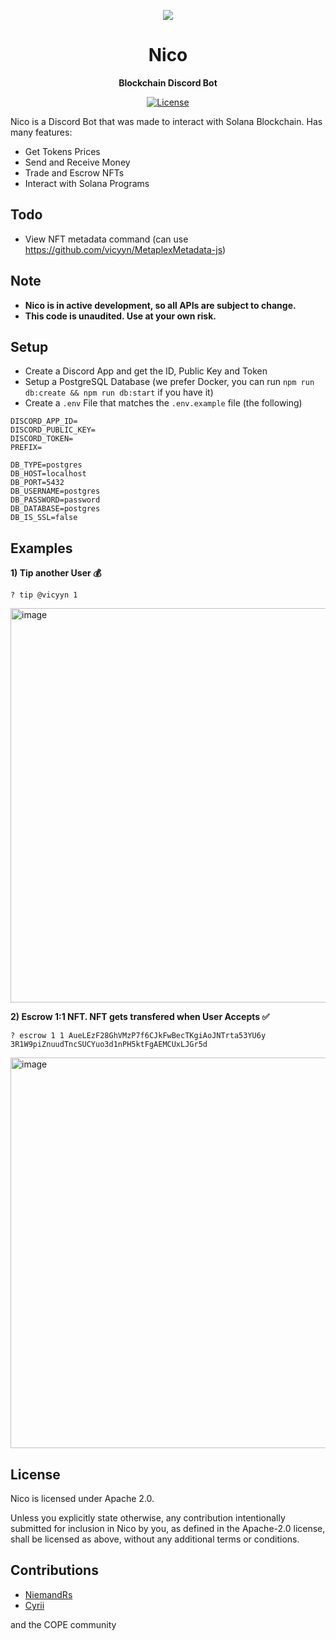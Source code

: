 <p align="center">
  <img src=https://user-images.githubusercontent.com/55297234/159432446-03bd1ad2-9ecf-4ef7-aa1b-4b57f610b365.gif>
</p>

<h1 align="center">Nico</h1>
<p align="center"><strong>Blockchain Discord Bot</strong></p>

<div align="center">
  
  <a href="https://opensource.org/licenses/Apache-2.0">![License](https://img.shields.io/badge/License-Apache_2.0-blue.svg)</a>  
  
</div>

Nico is a Discord Bot that was made to interact with Solana Blockchain. Has many features:
- Get Tokens Prices
- Send and Receive Money
- Trade and Escrow NFTs
- Interact with Solana Programs

## Todo
- View NFT metadata command (can use https://github.com/vicyyn/MetaplexMetadata-js)

## Note
- **Nico is in active development, so all APIs are subject to change.**
- **This code is unaudited. Use at your own risk.**

## Setup
- Create a Discord App and get the ID, Public Key and Token
- Setup a PostgreSQL Database (we prefer Docker, you can run `npm run db:create && npm run db:start` if you have it)
- Create a `.env` File that matches the `.env.example` file (the following)

```
DISCORD_APP_ID=
DISCORD_PUBLIC_KEY=
DISCORD_TOKEN=
PREFIX=

DB_TYPE=postgres
DB_HOST=localhost
DB_PORT=5432
DB_USERNAME=postgres
DB_PASSWORD=password
DB_DATABASE=postgres
DB_IS_SSL=false
```

## Examples

**1) Tip another User 💰** 
```
? tip @vicyyn 1
```
<img width="631" alt="image" src="https://user-images.githubusercontent.com/55297234/159430920-03ea1652-5d7c-4a96-9421-ff833e2c23b4.png">


**2) Escrow 1:1 NFT. NFT gets transfered when User Accepts ✅**
```
? escrow 1 1 AueLEzF28GhVMzP7f6CJkFwBecTKgiAoJNTrta53YU6y 3R1W9piZnuudTncSUCYuo3d1nPH5ktFgAEMCUxLJGr5d
```
<img width="625" alt="image" src="https://user-images.githubusercontent.com/55297234/159429761-486eccce-3c99-49db-bb02-2c268bafcb86.png">




## License
Nico is licensed under Apache 2.0.

Unless you explicitly state otherwise, any contribution intentionally submitted for inclusion in Nico by you, as defined in the Apache-2.0 license, shall be licensed as above, without any additional terms or conditions.

## Contributions
- <a href="https://twitter.com/NiemandRs">NiemandRs</a>
- <a href="https://twitter.com/cyrii_MM">Cyrii</a>

and the COPE community
